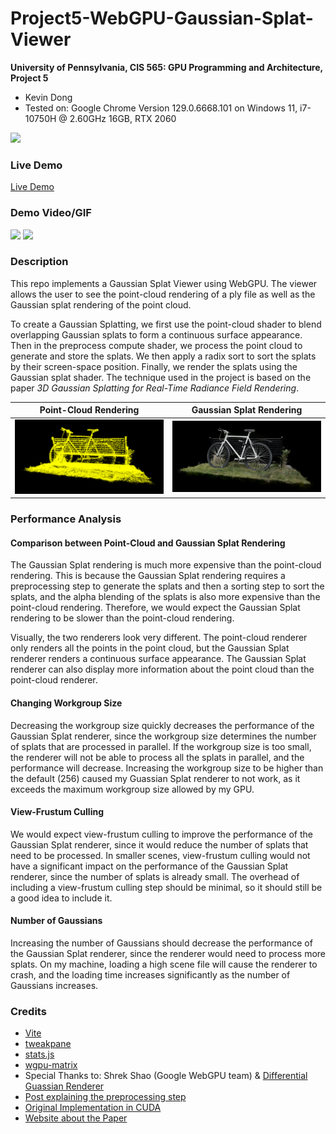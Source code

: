 # Project5-WebGPU-Gaussian-Splat-Viewer

**University of Pennsylvania, CIS 565: GPU Programming and Architecture, Project 5**

* Kevin Dong
* Tested on: Google Chrome Version 129.0.6668.101 on
  Windows 11, i7-10750H @ 2.60GHz 16GB, RTX 2060

![](images/p1.png)

### Live Demo

[Live Demo](https://kleokhov.github.io/Project5-WebGPU-Gaussian-Splat-Viewer/)

### Demo Video/GIF

![](images/v1.gif)
![](images/v2.gif)

### Description
This repo implements a Gaussian Splat Viewer using WebGPU. The viewer allows the user to see the point-cloud rendering 
of a ply file as well as the Gaussian splat rendering of the point cloud.

To create a Gaussian Splatting, we first use the point-cloud shader to blend overlapping Gaussian splats to form a 
continuous surface appearance. Then in the preprocess compute shader, we process the point cloud to generate and 
store the splats. We then apply a radix sort to sort the splats by their screen-space position. Finally, we render the 
splats using the Gaussian splat shader. The technique used in the project is based on the paper *3D Gaussian Splatting
for Real-Time Radiance Field Rendering*.

| Point-Cloud Rendering | Gaussian Splat Rendering |
|-----------------------|--------------------------|
| ![](images/p2.png)    | ![](images/p3.png)       |

### Performance Analysis

#### Comparison between Point-Cloud and Gaussian Splat Rendering
The Gaussian Splat rendering is much more expensive than the point-cloud rendering. This is because the Gaussian Splat 
rendering requires a preprocessing step to generate the splats and then a sorting step to sort the splats, and the 
alpha blending of the splats is also more expensive than the point-cloud rendering. Therefore, we would expect the 
Gaussian Splat rendering to be slower than the point-cloud rendering.

Visually, the two renderers look very different. The point-cloud renderer only renders all the points in the point 
cloud, but the Gaussian Splat renderer renders a continuous surface appearance. The Gaussian Splat renderer can also 
display more information about the point cloud than the point-cloud renderer.

#### Changing Workgroup Size
Decreasing the workgroup size quickly decreases the performance of the Gaussian Splat renderer, since the workgroup size 
determines the number of splats that are processed in parallel. If the workgroup size is too small, the renderer will 
not be able to process all the splats in parallel, and the performance will decrease. Increasing the workgroup size to be 
higher than the default (256) caused my Guassian Splat renderer to not work, as it exceeds the maximum workgroup size 
allowed by my GPU.

#### View-Frustum Culling
We would expect view-frustum culling to improve the performance of the Gaussian Splat renderer, since it would reduce 
the number of splats that need to be processed. In smaller scenes, view-frustum culling would not have a significant 
impact on the performance of the Gaussian Splat renderer, since the number of splats is already small. The overhead of 
including a view-frustum culling step should be minimal, so it should still be a good idea to include it.

#### Number of Gaussians
Increasing the number of Gaussians should decrease the performance of the Gaussian Splat renderer, since the renderer 
would need to process more splats. On my machine, loading a high scene file will cause the renderer to crash, and the 
loading time increases significantly as the number of Gaussians increases.

### Credits

- [Vite](https://vitejs.dev/)
- [tweakpane](https://tweakpane.github.io/docs//v3/monitor-bindings/)
- [stats.js](https://github.com/mrdoob/stats.js)
- [wgpu-matrix](https://github.com/greggman/wgpu-matrix)
- Special Thanks to: Shrek Shao (Google WebGPU team) & [Differential Guassian Renderer](https://github.com/graphdeco-inria/diff-gaussian-rasterization)
- [Post explaining the preprocessing step](https://github.com/kwea123/gaussian_splatting_notes?tab=readme-ov-file#%EF%B8%8F-forward-pass)
- [Original Implementation in CUDA](https://github.com/graphdeco-inria/diff-gaussian-rasterization/blob/9c5c2028f6fbee2be239bc4c9421ff894fe4fbe0/cuda_rasterizer/forward.cu)
- [Website about the Paper](https://repo-sam.inria.fr/fungraph/3d-gaussian-splatting/)
